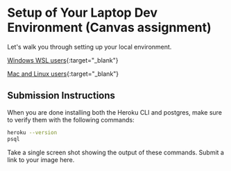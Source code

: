# Setup of Your Laptop Dev Environment (Canvas assignment)

Let's walk you through setting up your local environment.

[Windows WSL users](./wsl_env.md){:target="_blank"}

[Mac and Linux users](./mac_linux_env.md){:target="_blank"}

## Submission Instructions

When you are done installing both the Heroku CLI and postgres, make sure to verify them with the following commands:

```bash
heroku --version
psql
```

Take a single screen shot showing the output of these commands. Submit a link to your image here.
